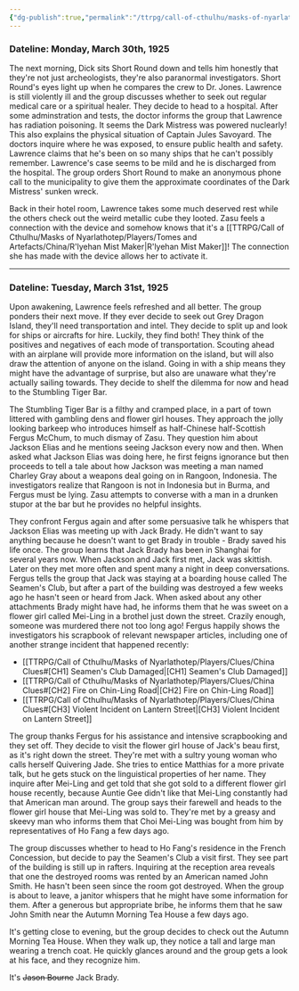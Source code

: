 ```yaml
---
{"dg-publish":true,"permalink":"/ttrpg/call-of-cthulhu/masks-of-nyarlathotep/players/journals/china/session-3/","tags":["TTRPG/Games/MoN"]}
---
```


### Dateline: Monday, March 30th, 1925
The next morning, Dick sits Short Round down and tells him honestly that they're not just archeologists, they're also paranormal investigators. Short Round's eyes light up when he compares the crew to Dr. Jones. Lawrence is still violently ill and the group discusses whether to seek out regular medical care or a spiritual healer. They decide to head to a hospital. After some adminstration and tests, the doctor informs the group that Lawrence has radiation poisoning. It seems the Dark Mistress was powered nuclearly! This also explains the physical situation of Captain Jules Savoyard. The doctors inquire where he was exposed, to ensure public health and safety. Lawrence claims that he's been on so many ships that he can't possibly remember. Lawrence's case seems to be mild and he is discharged from the hospital. The group orders Short Round to make an anonymous phone call to the municipality to give them the approximate coordinates of the Dark Mistress' sunken wreck.

Back in their hotel room, Lawrence takes some much deserved rest while the others check out the weird metallic cube they looted. Zasu feels a connection with the device and somehow knows that it's a [[TTRPG/Call of Cthulhu/Masks of Nyarlathotep/Players/Tomes and Artefacts/China/R'lyehan Mist Maker\|R'lyehan Mist Maker]]! The connection she has made with the device allows her to activate it. 

---

### Dateline: Tuesday, March 31st, 1925
Upon awakening, Lawrence feels refreshed and all better. The group ponders their next move. If they ever decide to seek out Grey Dragon Island, they'll need transportation and intel. They decide to split up and look for ships or aircrafts for hire. Luckily, they find both! They think of the positives and negatives of each mode of transportation. Scouting ahead with an airplane will provide more information on the island, but will also draw the attention of anyone on the island. Going in with a ship means they might have the advantage of surprise, but also are unaware what they're actually sailing towards. They decide to shelf the dilemma for now and head to the Stumbling Tiger Bar. 

The Stumbling Tiger Bar is a filthy and cramped place, in a part of town littered with gambling dens and flower girl houses. They approach the jolly looking barkeep who introduces himself as half-Chinese half-Scottish Fergus McChum, to much dismay of Zasu. They question him about Jackson Elias and he mentions seeing Jackson every now and then. When asked what Jackson Elias was doing here, he first feigns ignorance but then proceeds to tell a tale about how Jackson was meeting a man named Charley Gray about a weapons deal going on in Rangoon, Indonesia. The investigators realize that Rangoon is not in Indonesia but in Burma, and Fergus must be lying. Zasu attempts to converse with a man in a drunken stupor at the bar but he provides no helpful insights. 

They confront Fergus again and after some persuasive talk he whispers that Jackson Elias was meeting up with Jack Brady. He didn't want to say anything because he doesn't want to get Brady in trouble - Brady saved his life once. The group learns that Jack Brady has been in Shanghai for several years now. When Jackson and Jack first met, Jack was skittish. Later on they met more often and spent many a night in deep conversations. Fergus tells the group that Jack was staying at a boarding house called The Seamen's Club, but after a part of the building was destroyed a few weeks ago he hasn't seen or heard from Jack. When asked about any other attachments Brady might have had, he informs them that he was sweet on a flower girl called Mei-Ling in a brothel just down the street. Crazily enough, someone was murdered there not too long ago! Fergus happily shows the investigators his scrapbook of relevant newspaper articles, including one of another strange incident that happened recently:
- [[TTRPG/Call of Cthulhu/Masks of Nyarlathotep/Players/Clues/China Clues#[CH1] Seamen's Club Damaged\|[CH1] Seamen's Club Damaged]]
- [[TTRPG/Call of Cthulhu/Masks of Nyarlathotep/Players/Clues/China Clues#[CH2] Fire on Chin-Ling Road\|[CH2] Fire on Chin-Ling Road]]
- [[TTRPG/Call of Cthulhu/Masks of Nyarlathotep/Players/Clues/China Clues#[CH3] Violent Incident on Lantern Street\|[CH3] Violent Incident on Lantern Street]]

The group thanks Fergus for his assistance and intensive scrapbooking and they set off. They decide to visit the flower girl house of Jack's beau first, as it's right down the street. They're met with a sultry young woman who calls herself Quivering Jade. She tries to entice Matthias for a more private talk, but he gets stuck on the linguistical properties of her name. They inquire after Mei-Ling and get told that she got sold to a different flower girl house recently, because Auntie Gee didn't like that Mei-Ling constantly had that American man around. The group says their farewell and heads to the flower girl house that Mei-Ling was sold to. They're met by a greasy and skeevy man who informs them that Choi Mei-Ling was bought from him by representatives of Ho Fang a few days ago. 

The group discusses whether to head to Ho Fang's residence in the French Concession, but decide to pay the Seamen's Club a visit first. They see part of the building is still up in rafters. Inquiring at the reception area reveals that one the destroyed rooms was rented by an American named John Smith. He hasn't been seen since the room got destroyed. When the group is about to leave, a janitor whispers that he might have some information for them. After a generous but appropriate bribe, he informs them that he saw John Smith near the Autumn Morning Tea House a few days ago. 

It's getting close to evening, but the group decides to check out the Autumn Morning Tea House. When they walk up, they notice a tall and large man wearing a trench coat. He quickly glances around and the group gets a look at his face, and they recognize him.

It's ~~Jason Bourne~~ Jack Brady.
